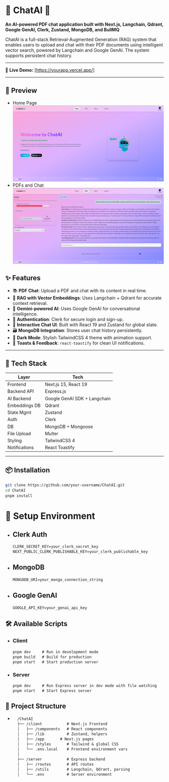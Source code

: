 # 📄 ChatAI 🤖  
**An AI-powered PDF chat application built with Next.js, Langchain, Qdrant, Google GenAI, Clerk, Zustand, MongoDB, and BullMQ**

ChatAI is a full-stack Retrieval-Augmented Generation (RAG) system that enables users to upload and chat with their PDF documents using intelligent vector search, powered by Langchain and Google GenAI. The system supports persistent chat history.

---

🔗 **Live Demo:** [https://yourapp.vercel.app/]

---
## 📸 Preview
- Home Page 
![ChatAI UI Screenshot](Home.png) 
- PDFs and Chat
![ChatAI UI Screenshot](Chat.png) 


## ✨ Features

- 📚 **PDF Chat**: Upload a PDF and chat with its content in real time.
- 🧠 **RAG with Vector Embeddings**: Uses Langchain + Qdrant for accurate context retrieval.
- 🤖 **Gemini-powered AI**: Uses Google GenAI for conversational intelligence.
- 🔐 **Authentication**: Clerk for secure login and sign-up.
- 💬 **Interactive Chat UI**: Built with React 19 and Zustand for global state.
- 🗃️ **MongoDB Integration**: Stores user chat history persistently.
- 🌙 **Dark Mode**: Stylish TailwindCSS 4 theme with animation support.
- 🔔 **Toasts & Feedback**: `react-toastify` for clean UI notifications.

---

## 🚀 Tech Stack

| Layer        | Tech                          |
|--------------|-------------------------------|
| Frontend     | Next.js 15, React 19          |
| Backend API  | Express.js                    |
| AI Backend   | Google GenAI SDK + Langchain  |
| Embeddings DB| Qdrant                        |
| State Mgmt   | Zustand                       |
| Auth         | Clerk                         |           |
| DB           | MongoDB + Mongoose            |
| File Upload  | Multer                        |
| Styling      | TailwindCSS 4                 |
| Notifications| React Toastify                |

---

## 📦 Installation

```bash
git clone https://github.com/your-username/ChatAI.git
cd ChatAI
pnpm install
```

# 🔧 Setup Environment

- ## Clerk Auth
    ```CLERK_PUBLISHABLE_KEY=your_clerk_publishable_key
    CLERK_SECRET_KEY=your_clerk_secret_key
    NEXT_PUBLIC_CLERK_PUBLISHABLE_KEY=your_clerk_publishable_key
    ``` 
- ## MongoDB
    ```MONGODB_URI=your_mongo_connection_string```

- ## Google GenAI
    ```GOOGLE_API_KEY=your_genai_api_key```


## 🛠 Available Scripts
- ### Client
    ```
    pnpm dev     # Run in development mode
    pnpm build   # Build for production
    pnpm start   # Start production server
    ```
- ### Server
    ```
    pnpm dev     # Run Express server in dev mode with file watching
    pnpm start   # Start Express server
    ```
## 📁 Project Structure
   -  ```
        /ChatAI
        ├── /client           # Next.js Frontend
        │   ├── /components   # React components
        │   ├── /lib          # Zustand, helpers
        │   ├── /app       # Next.js pages
        │   ├── /styles       # Tailwind & global CSS
        │   └── .env.local    # Frontend environment vars
        │
        ├── /server           # Express backend
        │   ├── /routes       # API routes
        │   ├── /utils        # Langchain, Qdrant, parsing
        │   └── .env          # Server environment 
